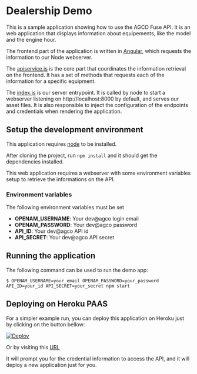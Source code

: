 # Dealership Demo

This is a sample application showing how to use the AGCO Fuse API.
It is an web application that displays information about equipements, like the model and the engine hour.

The frontend part of the application is written in [Angular](https://angularjs.org/), which requests the information to our Node webserver.

The [apiservice.js](app/scripts/services/apiservice.js) is the core part that coordinates the information retrieval on the frontend.
It has a set of methods that requests each of the information for a specific equipment.

The [index.js](index.js) is our server entrypoint.
It is called by node to start a webserver listening on http://localhost:8000 by default, and serves our asset files.
It is also responsible to inject the configuration of the endpoints and credentials when rendering the application.

## Setup the development environment

This application requires [node](https://nodejs.org/en/) to be installed.

After cloning the project, run `npm install` and it should get the dependencies installed.

This web application requires a webserver with some environment variables setup to retrieve the informations on the API.

### Environment variables

The following environment variables must be set

- **OPENAM_USERNAME**: Your dev@agco login email
- **OPENAM_PASSWORD**: Your dev@agco password
- **API_ID**: Your dev@agco API id
- **API_SECRET**: Your dev@agco API secret

## Running the application

The following command can be used to run the demo app:

```
$ OPENAM_USERNAME=your_email OPENAM_PASSWORD=your_password API_ID=your_id API_SECRET=your_secret npm start
```

## Deploying on Heroku PAAS

For a simpler example run, you can deploy this application on Heroku just by clicking on the button bellow:

[![Deploy](https://www.herokucdn.com/deploy/button.svg)](https://heroku.com/deploy)

Or by visiting this [URL](https://heroku.com/deploy?template=https://github.com/agco-fuse/dealership-demo-node)

It will prompt you for the credential information to access the API, and it will deploy a new application just for you.
